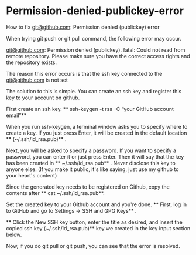 # Permission-denied-publickey-error
How to fix git@github.com: Permission denied (publickey) error


When trying git push or git pull command, the following error may occur.

git@github.com: Permission denied (publickey). fatal: Could not read from remote repository. Please make sure you have the correct access rights
and the repository exists.

The reason this error occurs is that the ssh key connected to the git@github.com is not set

The solution to this is simple. You can create an ssh key and register this key to your account on github.

First create an ssh key.
** ssh-keygen -t rsa -C “your GitHub account email”** 


When you run ssh-keygen, a terminal window asks you to specify where to create a key.
If you just press Enter, it will be created in the default location ** (~/.ssh/id_rsa.pub)** .


Next, you will be asked to specify a password. If you want to specify a password, you can enter it or just press Enter.
Then it will say that the key has been created in ** ~/.ssh/id_rsa.pub** . Never disclose this key to anyone else. 
(If you make it public, it's like saying, just use my github to your heart's content)



Since the generated key needs to be registered on Github, copy the contents after ** cat ~/.ssh/id_rsa.pub**.

Set the created key to your Github account and you're done. ** First, log in to GitHub and go to Settings -> SSH and GPG Keys** .

** Click the New SSH key button, enter the title as desired, and insert the copied ssh key (~/.ssh/id_rsa.pub)**  key we created in the key input section below.

Now, if you do git pull or git push, you can see that the error is resolved.
